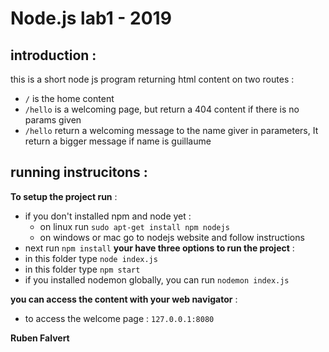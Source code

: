 # Node.js lab1 - 2019

## introduction :
this is a short node js program returning html content on two routes : 
* `/` is the home content
* `/hello` is a welcoming page, but return a 404 content if there is no params given
* `/hello` return a welcoming message to the name giver in parameters, It return a bigger message if name is guillaume

## running instrucitons : 
__To setup the project run__ :
* if you don't installed npm and node yet :
    * on linux run `sudo apt-get install npm nodejs`
    * on windows or mac go to nodejs website and follow instructions
* next run `npm install`
__your have three options to run the project__ :
* in this folder type `node index.js`
* in this folder type `npm start`
* if you installed nodemon globally, you can run `nodemon index.js`

__you can access the content with your web navigator__ :

* to access the welcome page : `127.0.0.1:8080`

__Ruben Falvert__